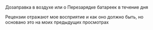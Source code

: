 Дозаправка в воздухе или о Перезарядке батареек в течение дня

Рецензии отражают мое восприятие и как оно должно быть, но основано
это на моих предыдущих просмотрах
